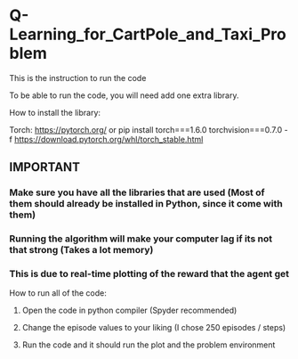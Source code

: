 # Q-Learning_for_CartPole_and_Taxi_Problem

This is the instruction to run the code

To be able to run the code, you will need add one extra library.


How to install the library:

Torch: https://pytorch.org/
or
pip install torch===1.6.0 torchvision===0.7.0 -f https://download.pytorch.org/whl/torch_stable.html


## IMPORTANT
### Make sure you have all the libraries that are used (Most of them should already be installed in Python, since it come with them)
### Running the algorithm will make your computer lag if its not that strong (Takes a lot memory) 
### This is due to real-time plotting of the reward that the agent get


How to run all of the code:

1) Open the code in python compiler (Spyder recommended)

2) Change the episode values to your liking (I chose 250 episodes / steps)

3) Run the code and it should run the plot and the problem environment



